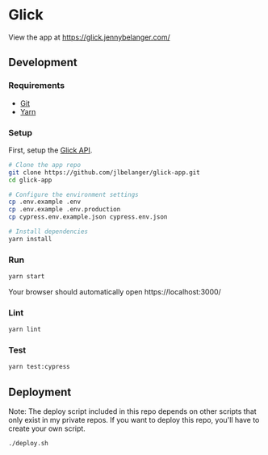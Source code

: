# Glick

View the app at https://glick.jennybelanger.com/

## Development

### Requirements

- [Git](https://git-scm.com/)
- [Yarn](https://classic.yarnpkg.com/en/docs/install)

### Setup

First, setup the [Glick API](https://github.com/jlbelanger/glick-api).

``` bash
# Clone the app repo
git clone https://github.com/jlbelanger/glick-app.git
cd glick-app

# Configure the environment settings
cp .env.example .env
cp .env.example .env.production
cp cypress.env.example.json cypress.env.json

# Install dependencies
yarn install
```

### Run

``` bash
yarn start
```

Your browser should automatically open https://localhost:3000/

### Lint

``` bash
yarn lint
```

### Test

``` bash
yarn test:cypress
```

## Deployment

Note: The deploy script included in this repo depends on other scripts that only exist in my private repos. If you want to deploy this repo, you'll have to create your own script.

``` bash
./deploy.sh
```
